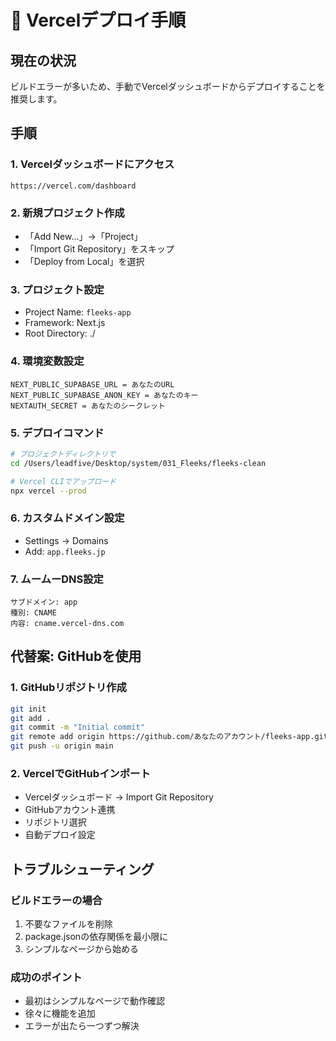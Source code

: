 # 🚀 Vercelデプロイ手順

## 現在の状況
ビルドエラーが多いため、手動でVercelダッシュボードからデプロイすることを推奨します。

## 手順

### 1. Vercelダッシュボードにアクセス
```
https://vercel.com/dashboard
```

### 2. 新規プロジェクト作成
- 「Add New...」→「Project」
- 「Import Git Repository」をスキップ
- 「Deploy from Local」を選択

### 3. プロジェクト設定
- Project Name: `fleeks-app`
- Framework: Next.js
- Root Directory: ./

### 4. 環境変数設定
```
NEXT_PUBLIC_SUPABASE_URL = あなたのURL
NEXT_PUBLIC_SUPABASE_ANON_KEY = あなたのキー
NEXTAUTH_SECRET = あなたのシークレット
```

### 5. デプロイコマンド
```bash
# プロジェクトディレクトリで
cd /Users/leadfive/Desktop/system/031_Fleeks/fleeks-clean

# Vercel CLIでアップロード
npx vercel --prod
```

### 6. カスタムドメイン設定
- Settings → Domains
- Add: `app.fleeks.jp`

### 7. ムームーDNS設定
```
サブドメイン: app
種別: CNAME
内容: cname.vercel-dns.com
```

## 代替案: GitHubを使用

### 1. GitHubリポジトリ作成
```bash
git init
git add .
git commit -m "Initial commit"
git remote add origin https://github.com/あなたのアカウント/fleeks-app.git
git push -u origin main
```

### 2. VercelでGitHubインポート
- Vercelダッシュボード → Import Git Repository
- GitHubアカウント連携
- リポジトリ選択
- 自動デプロイ設定

## トラブルシューティング

### ビルドエラーの場合
1. 不要なファイルを削除
2. package.jsonの依存関係を最小限に
3. シンプルなページから始める

### 成功のポイント
- 最初はシンプルなページで動作確認
- 徐々に機能を追加
- エラーが出たら一つずつ解決